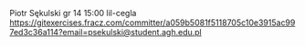 Piotr Sękulski
gr 14 15:00
lil-cegla
https://gitexercises.fracz.com/committer/a059b5081f5118705c10e3915ac997ed3c36a114?email=psekulski@student.agh.edu.pl 
